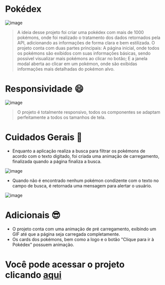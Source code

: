 # Pokédex

![image](https://user-images.githubusercontent.com/93746855/221718110-ab52e722-2fb0-4d36-9500-1b32e24c8d1d.png)


> A ideia desse projeto foi criar uma pokédex com mais de 1000 pokémons, onde foi realizado o tratamento dos dados retornados pela API, adicionando as informações de forma clara e bem estilizada. O projeto conta com duas partes principais: A página inicial, onde todos os pokémons são exibidos com suas informações básicas, sendo possível visualizar mais pokémons ao clicar no botão; E a janela modal aberta ao clicar em um pokémon, onde são exibidas informações mais detalhadas do pokémon alvo.

# Responsividade :smile:

![image](https://user-images.githubusercontent.com/93746855/221719109-b51aa4a9-5c80-4dba-b47c-f5eea4847849.png)
> O projeto é totalmente responsivo, todos os componentes se adaptam perfeitamente a todos os tamanhos de tela.

# Cuidados Gerais :monocle_face:

- Enquanto a aplicação realiza a busca para filtrar os pokémons de acordo com o texto digitado, foi criada uma animação de carregamento, finalizada quando a página finaliza a busca.

![image](https://user-images.githubusercontent.com/93746855/221720319-f3e742ec-6389-40fc-a498-f9d1f6499b94.png)

- Quando não é encontrado nenhum pokémon condizente com o texto no campo de busca, é retornada uma mensagem para alertar o usuário. 

![image](https://user-images.githubusercontent.com/93746855/221720175-762c7554-0585-438c-9d58-62cd8ef7e5c3.png)

# Adicionais :sunglasses:	

- O projeto conta com uma animação de pré carregamento, exibindo um GIF até que a página seja carregada completamente.
- Os cards dos pokémons, bem como a logo e o botão "Clique para ir à Pokédex" possuem animação.

# Você pode acessar o projeto clicando <a href="https://project-pokeapi.vercel.app/"> aqui </a>

